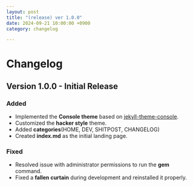 ```yaml
---
layout: post
title: "(release) ver 1.0.0"
date: 2024-09-21 10:00:00 +0900
category: changelog

---
```


# Changelog

## Version 1.0.0 - Initial Release

### Added
- Implemented the **Console theme** based on [jekyll-theme-console](https://github.com/b2a3e8/jekyll-theme-console).
- Customized the **hacker style** theme.
- Added **categories**(HOME, DEV, SHITPOST, CHANGELOG)
- Created **index.md** as the initial landing page.

### Fixed
- Resolved issue with administrator permissions to run the **gem** command.
- Fixed a **fallen curtain** during development and reinstalled it properly.